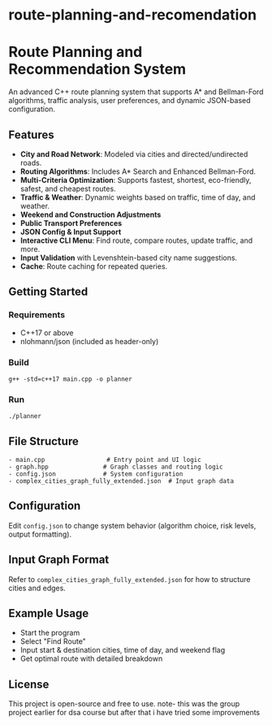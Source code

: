 # route-planning-and-recomendation
# Route Planning and Recommendation System

An advanced C++ route planning system that supports A\* and Bellman-Ford algorithms, traffic analysis, user preferences, and dynamic JSON-based configuration.

## Features

* **City and Road Network**: Modeled via cities and directed/undirected roads.
* **Routing Algorithms**: Includes A\* Search and Enhanced Bellman-Ford.
* **Multi-Criteria Optimization**: Supports fastest, shortest, eco-friendly, safest, and cheapest routes.
* **Traffic & Weather**: Dynamic weights based on traffic, time of day, and weather.
* **Weekend and Construction Adjustments**
* **Public Transport Preferences**
* **JSON Config & Input Support**
* **Interactive CLI Menu**: Find route, compare routes, update traffic, and more.
* **Input Validation** with Levenshtein-based city name suggestions.
* **Cache**: Route caching for repeated queries.

## Getting Started

### Requirements

* C++17 or above
* nlohmann/json (included as header-only)

### Build

```
g++ -std=c++17 main.cpp -o planner
```

### Run

```
./planner
```

## File Structure

```
- main.cpp                 # Entry point and UI logic
- graph.hpp               # Graph classes and routing logic
- config.json             # System configuration
- complex_cities_graph_fully_extended.json  # Input graph data
```

## Configuration

Edit `config.json` to change system behavior (algorithm choice, risk levels, output formatting).

## Input Graph Format

Refer to `complex_cities_graph_fully_extended.json` for how to structure cities and edges.

## Example Usage

* Start the program
* Select "Find Route"
* Input start & destination cities, time of day, and weekend flag
* Get optimal route with detailed breakdown

## License

This project is open-source and free to use.
note- this was the group project earlier for dsa course but after that i have tried some improvements
